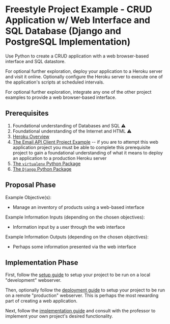 # Freestyle Project Example - CRUD Application w/ Web Interface and SQL Database (Django and PostgreSQL Implementation)

Use Python to create a CRUD application with a web browser-based interface and SQL datastore.

For optional further exploration, deploy your application to a Heroku server and visit it online. Optionally configure the Heroku server to execute one of the application's scripts at scheduled intervals.

For optional further exploration, integrate any one of the other project examples to provide a web browser-based interface.

## Prerequisites

  1. Foundational understanding of Databases and SQL :warning:
  1. Foundational understanding of the Internet and HTML :warning:
  1. [Heroku Overview](/notes/hardware/heroku.md)
  1. [The Email API Client Project Example](/projects/freestyle/examples/email-api-client/project-example.md) -- if you are to attempt this web application project you must be able to complete this prerequisite project to gain a foundational understanding of what it means to deploy an application to a production Heroku server
  1. [The `virtualenv` Python Package](/notes/programming-languages/python/packages/virtualenv.md)
  1. [The `Django` Python Package](/notes/programming-languages/python/packages/django.md)

## Proposal Phase

Example Objective(s):

  + Manage an inventory of products using a web-based interface

Example Information Inputs (depending on the chosen objectives):

  + Information input by a user through the web interface

Example Information Outputs (depending on the chosen objectives):

  + Perhaps some information presented via the web interface

## Implementation Phase

First, follow the [setup guide](setup.md) to setup your project to be run on a local "development" webserver.

Then, optionally follow the [deployment guide](deploying.md) to setup your project to be run on a remote "production" webserver. This is perhaps the most rewarding part of creating a web application.

Next, follow the [implementation guide](implementation.md) and consult with the professor to implement your own project's desired functionality.
